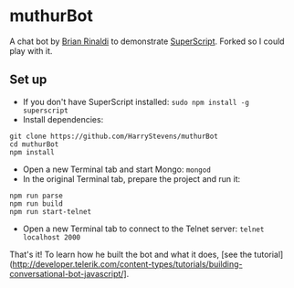 # muthurBot

A chat bot by [Brian Rinaldi](http://developer.telerik.com/author/brianrinaldi/) to demonstrate [SuperScript](https://github.com/superscriptjs/superscript). Forked so I could play with it.

## Set up

- If you don't have SuperScript installed: `sudo npm install -g superscript`
- Install dependencies:
```
git clone https://github.com/HarryStevens/muthurBot
cd muthurBot
npm install
```
- Open a new Terminal tab and start Mongo: `mongod`
- In the original Terminal tab, prepare the project and run it:
```
npm run parse
npm run build
npm run start-telnet
```
- Open a new Terminal tab to connect to the Telnet server: `telnet localhost 2000`

That's it! To learn how he built the bot and what it does, [see the tutorial](http://developer.telerik.com/content-types/tutorials/building-conversational-bot-javascript/].